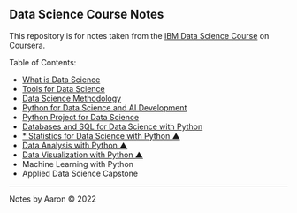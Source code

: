 ## Data Science Course Notes

This repository is for notes taken from the [IBM Data Science Course](https://www.coursera.org/professional-certificates/ibm-data-science) on Coursera.

Table of Contents:

- [What is Data Science](c01-what-is-data-science/readme.md)
- [Tools for Data Science](c02-tools-for-data-science/readme.md)
- [Data Science Methodology](c03-data-science-methodology/readme.md)
- [Python for Data Science and AI Development](c04-python-for-data-science-ai-development/readme.md)
- [Python Project for Data Science](c05-python-project-for-data-science/readme.md)
- [Databases and SQL for Data Science with Python](c06-databases-and-sql-for-data-science-with-python/readme.md)
- [* Statistics for Data Science with Python &#9650;](c06-Statistics-for-Data-Science-with-Python/readme.md)
- [Data Analysis with Python &#9650;](c07-data-analysis-with-python/readme.md)
- [Data Visualization with Python &#9650;](c08-data-visualization-with-python/readme.md)
- Machine Learning with Python
- Applied Data Science Capstone


---
Notes by Aaron © 2022